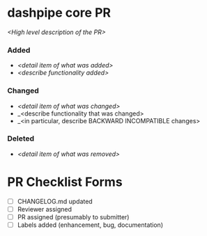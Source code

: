 # dashpipe core PR

_&lt;High level description of the PR&gt;_

### Added
* _&lt;detail item of what was added&gt;_
* _&lt;describe functionality added&gt;_

### Changed
* _&lt;detail item of what was changed&gt;_
* _&lt;describe functionality that was changed&gt;
* _&lt;in particular, describe BACKWARD INCOMPATIBLE changes&gt;

### Deleted
* _&lt;detail item of what was removed&gt;_


# PR Checklist Forms

- [ ] CHANGELOG.md updated
- [ ] Reviewer assigned
- [ ] PR assigned (presumably to submitter)
- [ ] Labels added (enhancement, bug, documentation) 